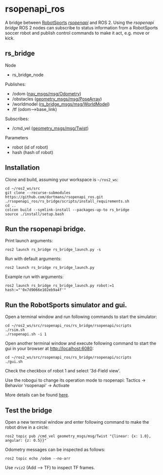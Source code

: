 # rsopenapi_ros

A bridge between [RobotSports](https://www.robotsports.nl) [*rsopenapi*](https://github.com/RobBurgers/rsopenapi) and ROS 2. Using the *rsopenapi bridge* ROS 2 nodes can subscribe to status information from a RobotSports soccer robot and publish control commands to make it act, e.g. move or kick.

## rs_bridge

Node
* rs_bridge_node

Publishes:
* /odom ([nav_msgs/msg/Odometry](https://github.com/ros2/common_interfaces/blob/rolling/nav_msgs/msg/Odometry.msg))
* /obstacles ([geometry_msgs/msg/PoseArray](https://github.com/ros2/common_interfaces/blob/rolling/geometry_msgs/msg/PoseArray.msg))
* /worldmodel ([rs_bridge_msgs/msg/WorldModel](rs_bridge_msgs/msg/WorldModel.msg))
* /tf (odom-->base_link)

Subscribes:
* /cmd_vel ([geometry_msgs/msg/Twist](https://github.com/ros2/common_interfaces/blob/rolling/geometry_msgs/msg/Twist.msg))


Parameters
* robot (id of robot)
* hash (hash of robot)

## Installation

Clone and build, assuming your workspace is `~/ros2_ws`:
```
cd ~/ros2_ws/src
git clone --recurse-submodules https://github.com/dortmans/rsopenapi_ros.git
./rsopenapi_ros/rs_bridge/scripts/install_requirements.sh
cd ..
colcon build --symlink-install --packages-up-to rs_bridge
source ./install/setup.bash
```

## Run the rsopenapi bridge.

Print launch arguments:
```
ros2 launch rs_bridge rs_bridge_launch.py -s
```

Run with default arguments:
```
ros2 launch rs_bridge rs_bridge_launch.py
```

Example run with arguments:
```
ros2 launch rs_bridge rs_bridge_launch.py robot:=1 hash:="'0x7d9066e102eb9a4f'"
```

## Run the RobotSports simulator and gui.

Open a terminal window and run following commands to start the simulator:
```
cd ~/ros2_ws/src/rsopenapi_ros/rs_bridge/rsopenapi/scripts
./rsim.sh
./rsopenapi.sh -i 1
```

Open another terminal window and execute following command to start the gui in your browser at [http://localhost:6080](http://localhost:6080/):
```
cd ~/ros2_ws/src/rsopenapi_ros/rs_bridge/rsopenapi/scripts
./gui.sh
```

Check the checkbox of robot 1 and select '3d-Field view'.

Use the robogui to change its operation mode to rsopenapi: Tactics -> Behavior 'rsopenapi' -> Activate

More details can be found [here](rs_bridge/rsopenapi/README.md).

## Test the bridge

Open a new terminal window and enter following command to make the robot drive in a circle:
```
ros2 topic pub /cmd_vel geometry_msgs/msg/Twist "{linear: {x: 1.0}, angular: {z: 0.5}}"
```

Odometry messages can be inspected as follows:
```
ros2 topic echo /odom --no-arr
```

Use `rviz2` (Add --> TF) to inspect TF frames.

